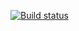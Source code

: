 [![Build status](https://ci.appveyor.com/api/projects/status/ete3o2tivk18p3ig?svg=true)](https://ci.appveyor.com/project/AlyonaRukavichka/pattern2hw)